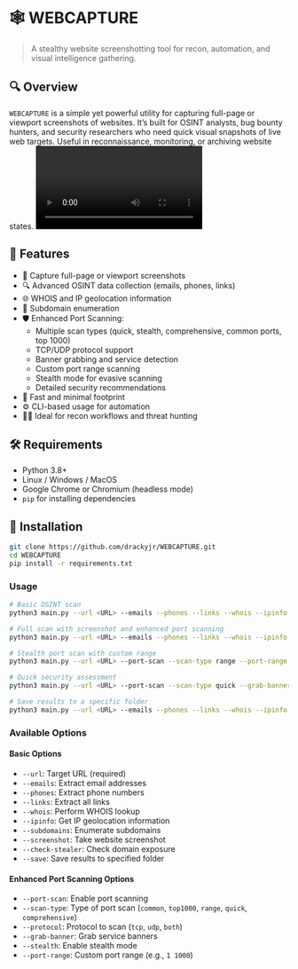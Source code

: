 # 🕸️ WEBCAPTURE

> A stealthy website screenshotting tool for recon, automation, and visual intelligence gathering.

## 🔍 Overview

`WEBCAPTURE` is a simple yet powerful utility for capturing full-page or viewport screenshots of websites. It’s built for OSINT analysts, bug bounty hunters, and security researchers who need quick visual snapshots of live web targets. Useful in reconnaissance, monitoring, or archiving website states.
<video src="https://github.com/drackyjr/WEBCAPTURE/blob/main/Screencast%20From%202025-06-16%2019-45-13.mp4" controls></video>


## 🚀 Features

- 📸 Capture full-page or viewport screenshots
- 🔍 Advanced OSINT data collection (emails, phones, links)
- 🌐 WHOIS and IP geolocation information
- 🔗 Subdomain enumeration
- 🛡️ Enhanced Port Scanning:
  - Multiple scan types (quick, stealth, comprehensive, common ports, top 1000)
  - TCP/UDP protocol support
  - Banner grabbing and service detection
  - Custom port range scanning
  - Stealth mode for evasive scanning
  - Detailed security recommendations
- 🧠 Fast and minimal footprint
- ⚙️ CLI-based usage for automation
- 🕵️‍♂️ Ideal for recon workflows and threat hunting

## 🛠️ Requirements

- Python 3.8+
- Linux / Windows / MacOS
- Google Chrome or Chromium (headless mode)
- `pip` for installing dependencies

## 🧪 Installation

```bash
git clone https://github.com/drackyjr/WEBCAPTURE.git
cd WEBCAPTURE
pip install -r requirements.txt
```

### Usage 
```bash
# Basic OSINT scan
python3 main.py --url <URL> --emails --phones --links --whois --ipinfo --subdomains

# Full scan with screenshot and enhanced port scanning
python3 main.py --url <URL> --emails --phones --links --whois --ipinfo --subdomains --screenshot --port-scan --scan-type comprehensive --grab-banner

# Stealth port scan with custom range
python3 main.py --url <URL> --port-scan --scan-type range --port-range 1 10000 --stealth --protocol both --grab-banner

# Quick security assessment
python3 main.py --url <URL> --port-scan --scan-type quick --grab-banner --whois --ipinfo

# Save results to a specific folder
python3 main.py --url <URL> --emails --phones --links --whois --ipinfo --subdomains --screenshot --port-scan --save results/
```

### Available Options

#### Basic Options
- `--url`: Target URL (required)
- `--emails`: Extract email addresses
- `--phones`: Extract phone numbers
- `--links`: Extract all links
- `--whois`: Perform WHOIS lookup
- `--ipinfo`: Get IP geolocation information
- `--subdomains`: Enumerate subdomains
- `--screenshot`: Take website screenshot
- `--check-stealer`: Check domain exposure
- `--save`: Save results to specified folder

#### Enhanced Port Scanning Options
- `--port-scan`: Enable port scanning
- `--scan-type`: Type of port scan (`common`, `top1000`, `range`, `quick`, `comprehensive`)
- `--protocol`: Protocol to scan (`tcp`, `udp`, `both`)
- `--grab-banner`: Grab service banners
- `--stealth`: Enable stealth mode
- `--port-range`: Custom port range (e.g., `1 1000`)



